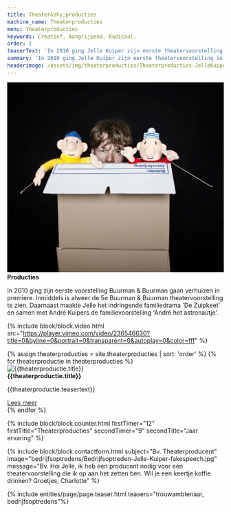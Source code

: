 ```yaml
---
title: Theater&shy;producties
machine_name: Theaterproducties
menu: Theaterproducties
keywords: Creatief, Aangrijpend, Radicaal.
order: 1
teaserText: 'In 2010 ging Jelle Kuiper zijn eerste theatervoorstelling in premiere: Buurman & Buurman gaan verhuizen. Inmiddels staat de 5e voorstelling van Buurman & Buurman in het theater en zijn er meer dan 650 shows gespeeld. Ook is Jelle (mede) producent van Judas, naar de bestseller van Astrid Holleeder en is hij de producent en regisseur van Stefano Keizers.'
summary: 'In 2010 ging Jelle Kuiper zijn eerste theatervoorstelling in premiere: Buurman & Buurman gaan verhuizen. Inmiddels staat de 5e voorstelling van Buurman & Buurman in het theater en zijn er meer dan 650 shows gespeeld. Ook is Jelle (mede) producent van Judas, naar de bestseller van Astrid Holleeder en is hij de producent en regisseur van Stefano Keizers.'
headerimage: /assets/img/theaterproducties/Theaterproducties-JelleKuiper-StefanoKeizers.jpg
---
```


<!-- block usp -->
<section class="block usps">
	<article class="usp">
		<picture class="focuspoint picture fade-in">
			<img class="img" src="/assets/img/theaterproducties/Theaterproducties-Jelle-Kuiper-introductie.jpeg" alt="Jelle Kuiper">
		</picture>
		<div class="article">
			<strong class="subtitle">Producties​​</strong>
			<p class="paragraph">In 2010 ging zijn eerste voorstelling Buurman & Buurman gaan verhuizen in premiere. Inmiddels is alweer de 5e Buurman & Buurman theatervoorstelling te zien. Daarnaast maakte Jelle het indringende familiedrama 'De Zuipkeet' en samen met André Kuipers de familievoorstelling 'André het astronautje'.</p>
		</div>
	</article>
</section>

{% include block/block.video.html src="https://player.vimeo.com/video/236546630?title=0&byline=0&portrait=0&transparent=0&autoplay=0&color=fff" %}

<!-- block usp -->
<section class="block usps">
  {% assign theaterproducties = site.theaterproducties | sort: 'order' %}
	{% for theaterproductie in theaterproducties %}
	<article class="usp">
		<picture class="focuspoint picture">
			<img class="img" src="{{theaterproductie.headerimage}}" alt="{{theaterproductie.title}}">
		</picture>
		<div class="article">
			<strong class="subtitle">{{theaterproductie.title}}</strong>
			<p class="paragraph">{{theaterproductie.teasertext}}</p>
			<a href="{{theaterproductie.url}}" class="button">Lees meer</a>
		</div>
	</article>
	{% endfor %}
</section>

{% include block/block.counter.html firstTimer="12" firstTitle="Theaterproducties" secondTimer="9" secondTitle="Jaar ervaring" %}

{% include block/block.contactform.html subject="Bv. Theaterproducent"  image="bedrijfsoptredens/Bedrijfsoptreden-Jelle-Kuiper-fakespeech.jpg" message="Bv. Hoi Jelle,  ik heb een producent nodig voor een theatervoorstelling die ik op aan het zetten ben. Wil je een keertje koffie drinken? Groetjes, Charlotte" %}

{% include entities/page/page.teaser.html teasers="trouwambtenaar, bedrijfsoptredens"%}
